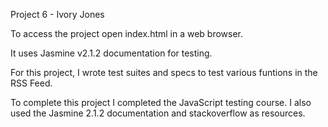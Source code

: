 Project 6 - Ivory Jones

To access the project open index.html in a web browser. 

It uses Jasmine v2.1.2 documentation for testing.

For this project, I wrote test suites and specs to test various funtions in the RSS Feed. 

To complete this project I completed the JavaScript testing course. I also used the Jasmine 2.1.2 documentation and stackoverflow as resources. 